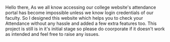 Hello there, 
As we all know accessing our college website's attendance portal has become impossible unless we know login credentials of our faculty.
So I designed this website which helps you to check your Attendance without any hassle and added a few extra features too.
This project is still is in it's initial stage so please do coorporate if it doesn't work as intended and feel free to raise any issues.

